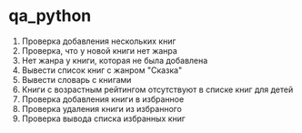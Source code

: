 # qa_python
1. Проверка добавления нескольких книг
2. Проверка, что у новой книги нет жанра
3. Нет жанра у книги, которая не была добавлена
4. Вывести список книг с жанром "Сказка"
5. Вывести словарь с книгами
6. Книги с возрастным рейтингом отсутствуют в списке книг для детей
7. Проверка добавления книги в избранное
8. Проверка удаления книги из избранного
9. Проверка вывода списка избранных книг

